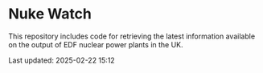 # Nuke Watch

This repository includes code for retrieving the latest information available on the output of EDF nuclear power plants in the UK.

Last updated: 2025-02-22 15:12